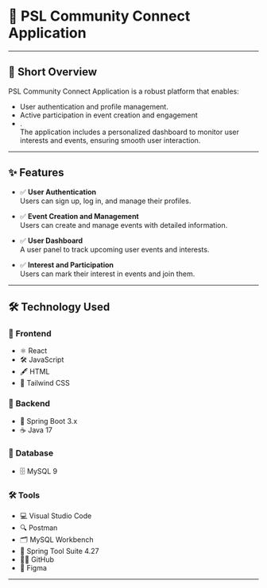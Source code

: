 # 🎉 **PSL Community Connect Application**  


---

## 📖 **Short Overview**  
PSL Community Connect Application is a robust platform that enables:
- User authentication and profile management.  
- Active participation in event creation and engagement
- .  
The application includes a personalized dashboard to monitor user interests and events, ensuring smooth user interaction.

---

## ✨ **Features**  

- ✅ **User Authentication**  
  Users can sign up, log in, and manage their profiles.  

- ✅ **Event Creation and Management**  
  Users can create and manage events with detailed information.  

- ✅ **User Dashboard**  
  A user panel to track upcoming user events and interests.  

- ✅ **Interest and Participation**  
  Users can mark their interest in events and join them.  

---

## 🛠️ **Technology Used**  

### 🎨 **Frontend**  
- ⚛️ React  
- 🛠️ JavaScript  
- 🖋️ HTML  
- 🎨 Tailwind CSS  

### 🔧 **Backend**  
- 🚀 Spring Boot 3.x  
- ☕ Java 17  

### 💾 **Database**  
- 🗄️ MySQL 9  

### 🛠️ **Tools**  
- 💻 Visual Studio Code  
- 🔍 Postman  
- 🗂️ MySQL Workbench  
- 🌱 Spring Tool Suite 4.27  
- 🧑‍💻 GitHub  
- 🎨 Figma  

---


